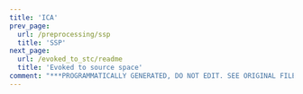 ```yaml
---
title: 'ICA'
prev_page:
  url: /preprocessing/ssp
  title: 'SSP'
next_page:
  url: /evoked_to_stc/readme
  title: 'Evoked to source space'
comment: "***PROGRAMMATICALLY GENERATED, DO NOT EDIT. SEE ORIGINAL FILES IN /content***"
---
```

